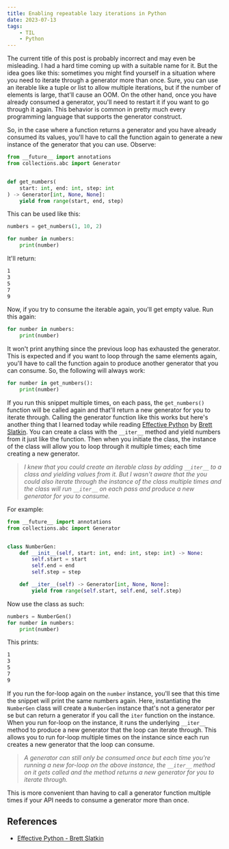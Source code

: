 ```yaml
---
title: Enabling repeatable lazy iterations in Python
date: 2023-07-13
tags:
    - TIL
    - Python
---
```


The current title of this post is probably incorrect and may even be misleading. I had a
hard time coming up with a suitable name for it. But the idea goes like this: sometimes
you might find yourself in a situation where you need to iterate through a generator more
than once. Sure, you can use an iterable like a tuple or list to allow multiple
iterations, but if the number of elements is large, that'll cause an OOM. On the other
hand, once you have already consumed a generator, you'll need to restart it if you want
to go through it again. This behavior is common in pretty much every programming language
that supports the generator construct.

So, in the case where a function returns a generator and you have already consumed its
values, you'll have to call the function again to generate a new instance of the generator
that you can use. Observe:

```python
from __future__ import annotations
from collections.abc import Generator


def get_numbers(
    start: int, end: int, step: int
) -> Generator[int, None, None]:
    yield from range(start, end, step)
```

This can be used like this:

```python
numbers = get_numbers(1, 10, 2)

for number in numbers:
    print(number)
```

It'll return:

```txt
1
3
5
7
9
```

Now, if you try to consume the iterable again, you'll get empty value. Run this again:

```python
for number in numbers:
    print(number)
```

It won't print anything since the previous loop has exhausted the generator. This is
expected and if you want to loop through the same elements again, you'll have to call the
function again to produce another generator that you can consume. So, the following will
always work:

```python
for number in get_numbers():
    print(number)
```

If you run this snippet multiple times, on each pass, the `get_numbers()` function will be
called again and that'll return a new generator for you to iterate through. Calling the
generator function like this works but here's another thing that I learned today while
reading [Effective Python] by [Brett Slatkin]. You can create a class with the `__iter__`
method and yield numbers from it just like the function. Then when you initiate the class,
the instance of the class will allow you to loop through it multiple times; each time
creating a new generator.

> *I knew that you could create an iterable class by adding `__iter__` to a class and
> yielding values from it. But I wasn't aware that the you could also iterate through the
> instance of the class multiple times and the class will run `__iter__` on each pass
> and produce a new generator for you to consume.*

For example:

```python
from __future__ import annotations
from collections.abc import Generator


class NumberGen:
    def __init__(self, start: int, end: int, step: int) -> None:
        self.start = start
        self.end = end
        self.step = step

    def __iter__(self) -> Generator[int, None, None]:
        yield from range(self.start, self.end, self.step)
```

Now use the class as such:

```python
numbers = NumberGen()
for number in numbers:
    print(number)
```

This prints:

```txt
1
3
5
7
9
```

If you run the for-loop again on the `number` instance, you'll see that this time the
snippet will print the same numbers again. Here, instantiating the `NumberGen` class will
create a `NumberGen` instance that's not a generator per se but can return a generator if
you call the `iter` function on the instance. When you run for-loop on the instance, it
runs the underlying `__iter__` method to produce a new generator that the loop can iterate
through. This allows you to run for-loop multiple times on the instance since each run
creates a new generator that the loop can consume.

> *A generator can still only be consumed once but each time you're running a new
> for-loop on the above instance, the `__iter__` method on it gets called and the method
> returns a new generator for you to iterate through.*

This is more convenient than having to call a generator function multiple times if your
API needs to consume a generator more than once.


## References

* [Effective Python - Brett Slatkin][effective python]

[effective python]: https://effectivepython.com/
[brett slatkin]: https://twitter.com/haxor

